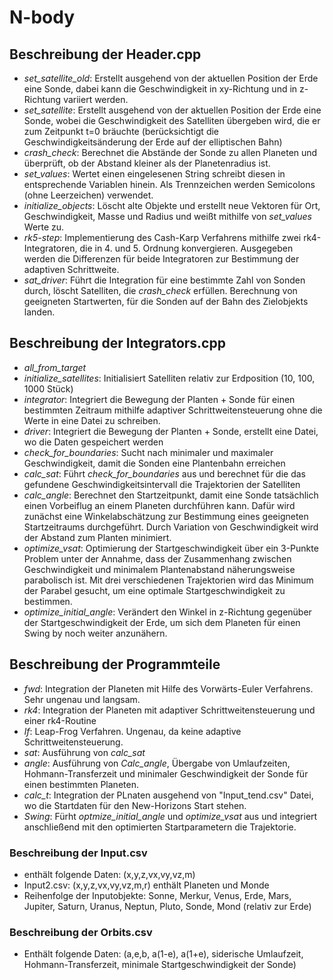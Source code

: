 # N-body

## Beschreibung der Header.cpp 
- *set_satellite_old*: Erstellt ausgehend von der aktuellen Position der Erde eine Sonde, dabei kann die Geschwindigkeit in xy-Richtung und in z-Richtung variiert werden.
- *set_satellite*: Erstellt ausgehend von der aktuellen Position der Erde eine Sonde, wobei die Geschwindigkeit des Satelliten übergeben wird, die er zum Zeitpunkt t=0 bräuchte (berücksichtigt die Geschwindigkeitsänderung der Erde auf der elliptischen Bahn) 
- *crash_check*: Berechnet die Abstände der Sonde zu allen Planeten und überprüft, ob der Abstand kleiner als der Planetenradius ist.
- *set_values*: Wertet einen eingelesenen String schreibt diesen in entsprechende Variablen hinein. Als Trennzeichen werden Semicolons (ohne Leerzeichen) verwendet.
- *initialize_objects*: Löscht alte Objekte und erstellt neue Vektoren für Ort, Geschwindigkeit, Masse und Radius und weißt mithilfe von *set_values* Werte zu.
- *rk5-step*: Implementierung des Cash-Karp Verfahrens mithilfe zwei rk4-Integratoren, die in 4. und 5. Ordnung konvergieren. Ausgegeben werden die Differenzen für beide Integratoren zur Bestimmung der adaptiven Schrittweite. 
- *sat_driver*: Führt die Integration für eine bestimmte Zahl von Sonden durch, löscht Satelliten, die *crash_check* erfüllen. Berechnung von geeigneten Startwerten, für die Sonden auf der Bahn des Zielobjekts landen. 

## Beschreibung der Integrators.cpp 
- *all_from_target*
- *initialize_satellites*: Initialisiert Satelliten relativ zur Erdposition (10, 100, 1000 Stück)
- *integrator*: Integriert die Bewegung der Planten + Sonde für einen bestimmten Zeitraum mithilfe adaptiver Schrittweitensteuerung ohne die Werte in eine Datei zu schreiben. 
- *driver*: Integriert die Bewegung der Planten + Sonde, erstellt eine Datei, wo die Daten gespeichert werden 
- *check_for_boundaries*: Sucht nach minimaler und maximaler Geschwindigkeit, damit die Sonden eine Plantenbahn erreichen 
- *calc_sat*: Führt *check_for_boundaries* aus und berechnet für die das gefundene Geschwindigkeitsintervall die Trajektorien der Satelliten 
- *calc_angle*: Berechnet den Startzeitpunkt, damit eine Sonde tatsächlich einen Vorbeiflug an einem Planeten durchführen kann. Dafür wird zunächst eine Winkelabschätzung zur Bestimmung eines geeigneten Startzeitraums durchgeführt. Durch Variation von Geschwindigkeit wird der Abstand zum Planten minimiert. 
- *optimize_vsat*: Optimierung der Startgeschwindigkeit über ein 3-Punkte Problem unter der Annahme, dass der Zusammenhang zwischen Geschwindigkeit und minimalem Plantenabstand näherungsweise parabolisch ist. Mit drei verschiedenen Trajektorien wird das Minimum der Parabel gesucht, um eine optimale Startgeschwindigkeit zu bestimmen. 
- *optimize_initial_angle*: Verändert den Winkel in z-Richtung gegenüber der Startgeschwindigkeit der Erde, um sich dem Planeten für einen Swing by noch weiter anzunähern.

## Beschreibung der Programmteile 
- *fwd*: Integration der Planeten mit Hilfe des Vorwärts-Euler Verfahrens. Sehr ungenau und langsam.
- *rk4*: Integration der Planeten mit adaptiver Schrittweitensteuerung und einer rk4-Routine 
- *lf*: Leap-Frog Verfahren. Ungenau, da keine adaptive Schrittweitensteuerung. 
- *sat*: Ausführung von *calc_sat*
- *angle*: Ausführung von *Calc_angle*, Übergabe von Umlaufzeiten, Hohmann-Transferzeit und minimaler Geschwindigkeit der Sonde für einen bestimmten Planeten. 
- *calc_t*: Integration der PLnaten ausgehend von "Input_tend.csv" Datei, wo die Startdaten für den New-Horizons Start stehen.
- *Swing*: Fürht *optmize_initial_angle* und *optimize_vsat* aus und integriert anschließend mit den optimierten Startparametern die Trajektorie. 

### Beschreibung der Input.csv
- enthält folgende Daten: (x,y,z,vx,vy,vz,m)
- Input2.csv: (x,y,z,vx,vy,vz,m,r) enthält Planeten und Monde
- Reihenfolge der Inputobjekte: Sonne, Merkur, Venus, Erde, Mars, Jupiter, Saturn, Uranus, Neptun, Pluto, Sonde, Mond (relativ zur Erde)

### Beschreibung der Orbits.csv 
- Enthält folgende Daten: (a,e,b, a(1-e), a(1+e), siderische Umlaufzeit, Hohmann-Transferzeit, minimale Startgeschwindigkeit der Sonde)

